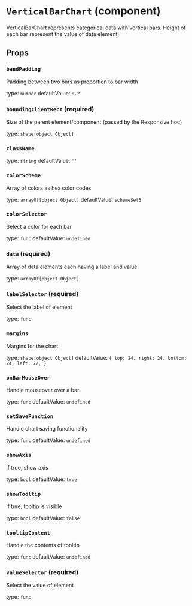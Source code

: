 `VerticalBarChart` (component)
==============================

VerticalBarChart represents categorical data with vertical bars. Height of each bar represent
the value of data element.

Props
-----

### `bandPadding`

Padding between two bars as proportion to bar width

type: `number`
defaultValue: `0.2`


### `boundingClientRect` (required)

Size of the parent element/component (passed by the Responsive hoc)

type: `shape[object Object]`


### `className`

type: `string`
defaultValue: `''`


### `colorScheme`

Array of colors as hex color codes

type: `arrayOf[object Object]`
defaultValue: `schemeSet3`


### `colorSelector`

Select a color for each bar

type: `func`
defaultValue: `undefined`


### `data` (required)

Array of data elements each having a label and value

type: `arrayOf[object Object]`


### `labelSelector` (required)

Select the label of element

type: `func`


### `margins`

Margins for the chart

type: `shape[object Object]`
defaultValue: `{
    top: 24,
    right: 24,
    bottom: 24,
    left: 72,
}`


### `onBarMouseOver`

Handle mouseover over a bar

type: `func`
defaultValue: `undefined`


### `setSaveFunction`

Handle chart saving functionality

type: `func`
defaultValue: `undefined`


### `showAxis`

if true, show axis

type: `bool`
defaultValue: `true`


### `showTooltip`

if ture, tooltip is visible

type: `bool`
defaultValue: `false`


### `tooltipContent`

Handle the contents of tooltip

type: `func`
defaultValue: `undefined`


### `valueSelector` (required)

Select the value of element

type: `func`

